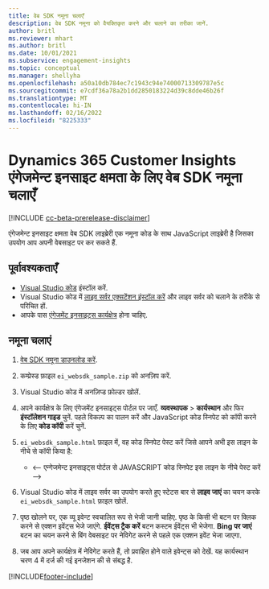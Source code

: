 ```yaml
---
title: वेब SDK नमूना चलाएँ
description: वेब SDK नमूना को वैयक्तिकृत करने और चलाने का तरीका जानें.
author: britl
ms.reviewer: mhart
ms.author: britl
ms.date: 10/01/2021
ms.subservice: engagement-insights
ms.topic: conceptual
ms.manager: shellyha
ms.openlocfilehash: a50a10db784ec7c1943c94e74000713309787e5c
ms.sourcegitcommit: e7cdf36a78a2b1dd2850183224d39c8dde46b26f
ms.translationtype: MT
ms.contentlocale: hi-IN
ms.lasthandoff: 02/16/2022
ms.locfileid: "8225333"
---
```

# <a name="run-the-web-sdk-sample-for-dynamics-365-customer-insights-engagement-insights-capability"></a>Dynamics 365 Customer Insights एंगेजमेन्ट इनसाइट क्षमता के लिए वेब SDK नमूना चलाएँ

[!INCLUDE [cc-beta-prerelease-disclaimer](includes/cc-beta-prerelease-disclaimer.md)]

एंगेजमेन्ट इनसाइट क्षमता वेब SDK लाइब्रेरी एक नमूना कोड के साथ JavaScript लाइब्रेरी है जिसका उपयोग आप अपनी वेबसाइट पर कर सकते हैं.

## <a name="prerequisites"></a>पूर्वावश्यकताएँ

- [Visual Studio कोड](https://code.visualstudio.com/) इंस्टॉल करें.
- Visual Studio कोड में [लाइव सर्वर एक्सटेंशन इंस्टॉल करें](https://marketplace.visualstudio.com/items?itemName=ritwickdey.LiveServer) और लाइव सर्वर को चलाने के तरीके से परिचित हों.
- आपके पास [एंगेजमेंट इनसाइट्स कार्यक्षेत्र](create-workspace.md) होना चाहिए.

## <a name="run-sample"></a>नमूना चलाएं

1. [वेब SDK नमूना डाउनलोड करें](https://download.pi.dynamics.com/sdk/EngagementInsightsSamples/ei_websdk_sample.zip).

1. कम्प्रेस्ड फ़ाइल `ei_websdk_sample.zip` को अनज़िप करें.

1. Visual Studio कोड में अनज़िप्ड फ़ोल्डर खोलें.

1. अपने कार्यक्षेत्र के लिए एंगेजमेंट इनसाइट्स पोर्टल पर जाएँ. **व्यवस्थापक** > **कार्यस्थान** और फिर **इंस्टॉलेशन गाइड** चुनें. पहले विकल्प का पालन करें और JavaScript कोड स्निपेट को कॉपी करने के लिए **कोड कॉपी** करें चुनें.

1. `ei_websdk_sample.html` फ़ाइल में, वह कोड स्निपेट पेस्ट करें जिसे आपने अभी इस लाइन के नीचे से कॉपी किया है:

   - <-- एन्गेजमेन्ट इनसाइट्स पोर्टल से JAVASCRIPT कोड स्निपेट इस लाइन के नीचे पेस्ट करें -->

1. Visual Studio कोड में लाइव सर्वर का उपयोग करते हुए स्टेटस बार से **लाइव जाएं** का चयन करके `ei_websdk_sample.html` फ़ाइल खोलें.

1. पृष्ठ खोलने पर, एक व्यू इवेन्ट स्वचालित रूप से भेजी जानी चाहिए. पृष्ठ के किसी भी बटन पर क्लिक करने से एक्शन इवेंट्स भेजे जाएंगे. **ईवेंट्स ट्रैक करें** बटन कस्टम ईवेंट्स भी भेजेगा. **Bing पर जाएं** बटन का चयन करने से बिंग वेबसाइट पर नेविगेट करने से पहले एक एक्शन इवेंट भेजा जाएगा.

1. जब आप अपने कार्यक्षेत्र में नेविगेट करते हैं, तो प्रवाहित होने वाले इवेन्ट्स को देखें. यह कार्यस्थान चरण 4 में दर्ज की गई इनजेशन की से संबद्ध है.


[!INCLUDE[footer-include](../includes/footer-banner.md)]

